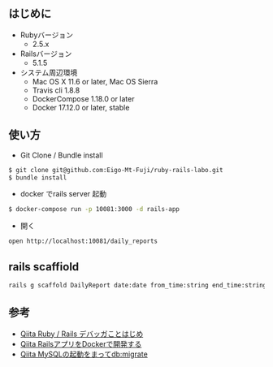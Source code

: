 ## はじめに

* Rubyバージョン
    * 2.5.x
* Railsバージョン
    * 5.1.5
* システム周辺環境
    * Mac OS X 11.6 or later, Mac OS Sierra
    * Travis cli 1.8.8
    * DockerCompose 1.18.0 or later
    * Docker 17.12.0 or later, stable

## 使い方

* Git Clone / Bundle install

```bash
$ git clone git@github.com:Eigo-Mt-Fuji/ruby-rails-labo.git
$ bundle install
```

* docker でrails server 起動 

```bash
$ docker-compose run -p 10081:3000 -d rails-app
```

* 開く

```bash
open http://localhost:10081/daily_reports
```

## rails scaffiold

```bash
rails g scaffold DailyReport date:date from_time:string end_time:string comment:string
```

## 参考

* [Qiita Ruby / Rails デバッガことはじめ](https://qiita.com/port-development/items/5ea6448eb2b45c70ef65)
* [Qiita RailsアプリをDockerで開発する](https://qiita.com/togana/items/30b22fc39fe6f7a188ec)
* [Qiita MySQLの起動をまってdb:migrate](https://qiita.com/k_tada/items/66c872104beabcfb4340)
